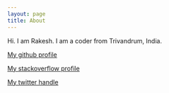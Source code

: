 ```yaml
---
layout: page
title: About
---
```


<!--<p class="message">-->
<!--</p>-->

Hi. I am Rakesh. I am a coder from Trivandrum, India.


[My github profile]("https://github.com/rakeshbs")

[My stackoverflow profile]("http://stackoverflow.com/users/2224577/rakeshbs")

[My twitter handle]("https://twitter.com/rakesh_bs")
